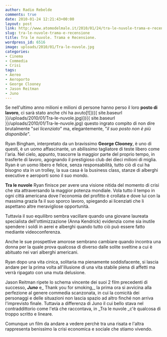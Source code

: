 ```yaml
---
author: Radio Rebelde
comments: true
date: 2010-01-24 12:21:43+00:00
layout: post
link: http://www.atomodelmale.it/2010/01/24/tra-le-nuvole-trama-e-recensione/
slug: tra-le-nuvole-trama-e-recensione
title: Tra le nuvole. Trama e Recensione.
wordpress_id: 6516
image: uploads/2010/01/Tra-le-nuvole.jpg
categories:
- Cinema
- Commedia
- Crisi
tags:
- Aereo
- Aeroporto
- George Clooney
- Jason Reitman
- Juno
---
```


Se nell'ultimo anno milioni e milioni di persone hanno perso il loro **posto di lavoro**, ci sarà stato anche chi ha avuto[![]({{ site.baseurl }}/uploads/2010/01/Tra-le-nuvole.jpg)]({{ site.baseurl }}/uploads/2010/01/Tra-le-nuvole.jpg) questo ingrato compito di non dire  brutalmente "_sei licenziato_" ma, elegantemente, "_il suo posto non è più disponibile_".

Ryan Bingham, interpretato da un bravissimo **George Clooney**, è uno di questi, è un uomo affascinante, un abilissimo tagliatore di teste libero come l'aria. Nel cielo, appunto, trascorre la maggior parte del proprio tempo, in trasferte di lavoro, agognando il prestigioso club dei dieci milioni di miglia. Ryan è un uomo libero e felice, senza responsabilità, tutto ciò di cui ha bisogno sta in un trolley, la sua casa è la business class, stanze di alberghi executive e aeroporti sono il suo mondo.

**Tra le nuvole** Ryan finisce per avere una visione nitida del momento di crisi che sta attraversando la maggior potenza mondiale. Vola tutto il tempo in ogni città americana dove l'economia del profitto è crollata e dove lui con la massima grazia fa il suo sporco lavoro, spiegando ai licenziati che li aspettano altre meravigliose opportunità.

Tuttavia il suo equilibro sembra vacillare quando una giovane laureata specialista dell'ottimizzazione (Anna Kendrick) evidenzia come sia inutile spendere i soldi in aerei e alberghi quando tutto ciò può essere fatto mediante videoconferenza.

Anche le sue prospettive amorose sembrano cambiare quando incontra una donna per la quale prova qualcosa di diverso dalle solite sveltine a cui è abituato nei vari alberghi americani.

Ryan dopo una vita cinica, solitaria ma pienamente soddisfacente, si lascia andare per la prima volta all'illusione di una vita stabile piena di affetti ma verrà ripagato con una muta delusione.

Jason Reitman ripete lo schema vincente dei suoi 2 film precedenti di successo, **_Juno_** e_ Thank you for smoking,_ la prima ora si avvicina alla perfezione al genere commedia scanzonata, in cui la comicità dei personaggi e delle situazioni non lascia spazio ad altro finché non arriva l'imprevisto finale. Tuttavia a differenza di Juno il cui bello stava nel contraddittorio come l'età che raccontava, in _Tra le nuvole _c'è qualcosa di troppo scritto e lineare.

Comunque un film da andare a vedere perchè tra una risata e l'altra rappresenta benissimo la crisi economica e sociale che stiamo vivendo.
